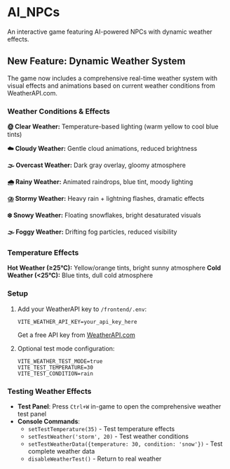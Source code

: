 # AI_NPCs

An interactive game featuring AI-powered NPCs with dynamic weather effects.

## New Feature: Dynamic Weather System

The game now includes a comprehensive real-time weather system with visual effects and animations based on current weather conditions from WeatherAPI.com.

### Weather Conditions & Effects

**🌞 Clear Weather:** Temperature-based lighting (warm yellow to cool blue tints)

**☁️ Cloudy Weather:** Gentle cloud animations, reduced brightness  

**🌫️ Overcast Weather:** Dark gray overlay, gloomy atmosphere

**🌧️ Rainy Weather:** Animated raindrops, blue tint, moody lighting

**⛈️ Stormy Weather:** Heavy rain + lightning flashes, dramatic effects

**❄️ Snowy Weather:** Floating snowflakes, bright desaturated visuals

**🌫️ Foggy Weather:** Drifting fog particles, reduced visibility

### Temperature Effects

**Hot Weather (≥25°C):** Yellow/orange tints, bright sunny atmosphere
**Cold Weather (<25°C):** Blue tints, dull cold atmosphere

### Setup

1. Add your WeatherAPI key to `/frontend/.env`:
   ```
   VITE_WEATHER_API_KEY=your_api_key_here
   ```
   Get a free API key from [WeatherAPI.com](https://www.weatherapi.com/)

2. Optional test mode configuration:
   ```
   VITE_WEATHER_TEST_MODE=true
   VITE_TEST_TEMPERATURE=30
   VITE_TEST_CONDITION=rain
   ```

### Testing Weather Effects

- **Test Panel**: Press `Ctrl+W` in-game to open the comprehensive weather test panel
- **Console Commands**: 
  - `setTestTemperature(35)` - Test temperature effects
  - `setTestWeather('storm', 20)` - Test weather conditions
  - `setTestWeatherData({temperature: 30, condition: 'snow'})` - Test complete weather data
  - `disableWeatherTest()` - Return to real weather

